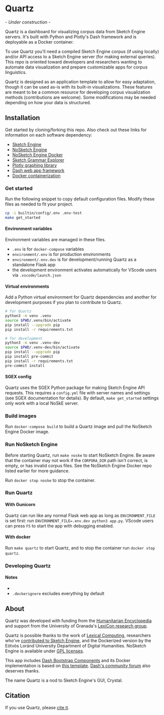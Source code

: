 # Quartz

*- Under construction -*

Quartz is a dashboard for visualizing corpus data from Sketch Engine servers. It's built with Python and Plotly's Dash framework and is deployable as a Docker container.

To use Quartz you'll need a compiled Sketch Engine corpus (if using locally) and/or API access to a Sketch Engine server (for making external queries). This repo is oriented toward developers and researchers wanting to automate data visualization and prepare customizable apps for corpus linguistics.

Quartz is designed as an application template to allow for easy adaptation, though it can be used as-is with its built-in visualizations. These features are meant to be a common resource for developing corpus visualization methods (contributions are welcome). Some modifications may be needed depending on how your data is structured.

## Installation

Get started by cloning/forking this repo. Also check out these links for information on each software dependency:

- [Sketch Engine](https://www.sketchengine.eu/)
- [NoSketch Engine](https://nlp.fi.muni.cz/trac/noske)
- [NoSketch Engine Docker](https://github.com/ELTE-DH/NoSketch-Engine-Docker)
- [Sketch Grammar Explorer](https://github.com/engisalor/sketch-grammar-explorer)
- [Plotly graphing library](https://plotly.com/python/)
- [Dash web app framework](https://dash.plotly.com/)
- [Docker containerization](https://www.docker.com/)

### Get started

Run the following snippet to copy default configuration files. Modify these files as needed to fit your project.

```bash
cp -i builtin/config/.env .env-test
make get_started
```

#### Environment variables

Environment variables are managed in these files.

- `.env` is for `docker-compose` variables
- `environment/.env` is for production environments
- `environment/.env.dev` is for development/running Quartz as a standalone Flask app
- the development environment activates automatically for VScode users via `.vscode/launch.json`

#### Virtual environments

Add a Python virtual environment for Quartz dependencies and another for development purposes if you plan to contribute to Quartz.

```bash
# for Quartz
python3 -m venv .venv
source $PWD/.venv/bin/activate
pip install --upgrade pip
pip install -r requirements.txt

# for development
python3 -m venv .venv-dev
source $PWD/.venv-dev/bin/activate
pip install --upgrade pip
pip install pre-commit
pip install -r requirements.txt
pre-commit install
```

#### SGEX config

Quartz uses the SGEX Python package for making Sketch Engine API requests. This requires a `config.yml` file with server names and settings (see SGEX documentation for details). By default, `make get_started` settings only work with a local NoSkE server.

### Build images

Run `docker-compose build` to build a Quartz image and pull the NoSketch Engine Docker image.

### Run NoSketch Engine

Before starting Quartz, run `make noske` to start NoSketch Engine. Be aware that the container may not work if the `CORPORA_DIR` path isn't correct, is empty, or has invalid corpus files. See the NoSketch Engine Docker repo listed earlier for more guidance.

Run `docker stop noske` to stop the container.

### Run Quartz

#### With Gunicorn

Quartz can run like any normal Flask web app as long as `ENVIRONMENT_FILE` is set first: run `ENVIRONMENT_FILE=.env.dev python3 app.py`. VScode users can press `F5` to start the app with debugging enabled.

#### With docker

Run `make quartz` to start Quartz, and to stop the container run `docker stop quartz`.

### Developing Quartz

#### Notes 

- 
- `.dockerignore` excludes everything by default

## About

Quartz was developed with funding from the [Humanitarian Encyclopedia](https://humanitarianencyclopedia.org) and support from the University of Granada's [LexiCon research group](http://lexicon.ugr.es).

Quartz is possible thanks to the work of [Lexical Computing](https://www.lexicalcomputing.com/), researchers who've [contributed to Sketch Engine](https://www.sketchengine.eu/bibliography-of-sketch-engine/), and the Dockerized version by the Eötvös Loránd University Department of Digital Humanities. NoSketch Engine is available under [GPL licenses](https://nlp.fi.muni.cz/trac/noske).

This app includes [Dash Bootstrap Components](https://dash-bootstrap-components.opensource.faculty.ai/) and its Docker implementation is based on [this template](https://github.com/CzakoZoltan08/dash-clean-architecture-template). [Dash's community forum](https://community.plotly.com/) also deserves thanks.

The name Quartz is a nod to Sketch Engine's GUI, Crystal.

## Citation

If you use Quartz, please [cite it](/CITATION.cff).
